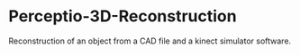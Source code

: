 # Perceptio-3D-Reconstruction

Reconstruction of an object from a CAD file and a kinect simulator software.
